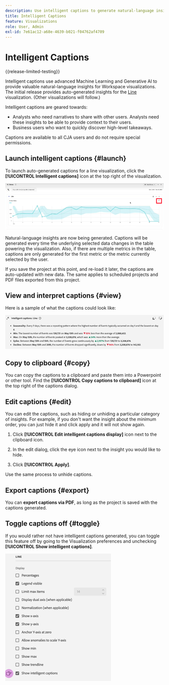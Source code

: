 ```yaml
---
description: Use intelligent captions to generate natural-language insights to quickly surface trends within visualizations.
title: Intelligent Captions
feature: Visualizations
role: User, Admin
exl-id: 7e61ac12-a68e-4639-b021-f04762af4709
---
```

# Intelligent Captions

{{release-limited-testing}}

Intelligent captions use advanced Machine Learning and Generative AI to provide valuable natural-language insights for Workspace visualizations. The initial release provides auto-generated insights for the [Line](line.md) visualization. (Other visualizations will follow.) 

Intelligent captions are geared towards:

* Analysts who need narratives to share with other users. Analysts need these insights to be able to provide context to their users.
* Business users who want to quickly discover high-level takeaways.

Captions are available to all CJA users and do not require special permissions. 

## Launch intelligent captions {#launch}

To launch auto-generated captions for a line visualization, click the **[!UICONTROL Intelligent captions]** icon at the top right of the visualization.

![launch intelligent captions](assets/intell-caps-1.png)

Natural-language insights are now being generated. Captions will be generated every time the underlying selected data changes in the table powering the visualization. Also, if there are multiple metrics in the table, captions are only generated for the first metric or the metric currently selected by the user.

If you save the project at this point, and re-load it later, the captions are auto-updated with new data. The same applies to scheduled projects and PDF files exported from this project.

## View and interpret captions {#view}

Here is a sample of what the captions could look like:

![Captions](assets/captions.png)

## Copy to clipboard {#copy}

You can copy the captions to a clipboard and paste them into a Powerpoint or other tool. Find the **[!UICONTROL Copy captions to clipboard]** icon at the top right of the captions dialog.

## Edit captions {#edit}

You can edit the captions, such as hiding or unhiding a particular category of insights. For example, if you don't want the insight about the minimum order, you can just hide it and click apply and it will not show again. 

1. Click **[!UICONTROL Edit intelligent captions display]** icon next to the clipboard icon.

1. In the edit dialog, click the eye icon next to the insight you would like to hide.

1. Click **[!UICONTROL Apply]**.

Use the same process to unhide captions.

## Export captions {#export}

You can **export captions via PDF**, as long as the project is saved with the captions generated.

## Toggle captions off {#toggle}

If you would rather not have intelligent captions generated, you can toggle this feature off by going to the Visualization preferences and unchecking **[!UICONTROL Show intelligent captions]**.

![caption settings](assets/toggle-captions.png)
